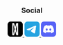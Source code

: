 <h3 align="center">Social</h3>
<div align="center">
  <a href="https://iwdath.github.io/">
    <img src="https://github.com/iwdath/iwdath/blob/main/img/iwdath.svg" width="35" height="35" title="Portfolio" alt="Portfolio">
  </a>
  <a href="https://iwdath.github.io/telegram">
    <img src="https://github.com/iwdath/iwdath/blob/main/img/telegram.svg" width="35" height="35" title="Telegram" alt="Telegram">
  </a>
  <a href="https://iwdath.github.io/discord">
    <img src="https://github.com/iwdath/iwdath/blob/main/img/discord.svg" width="35" height="35" title="Discord" alt="Discord">
  </a>
</div>
